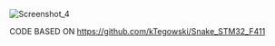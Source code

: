 

![Screenshot_4](https://github.com/offpic/SNAKE-STM32-ST7735-STM32F401/assets/31142397/fc45a60c-cfaa-446f-bea6-0be357742d0f)

CODE BASED ON https://github.com/kTegowski/Snake_STM32_F411
